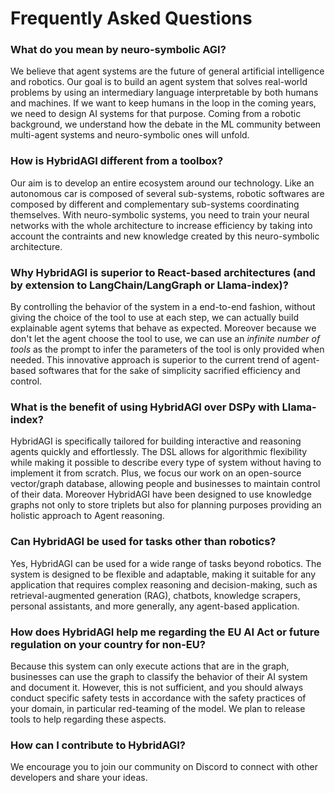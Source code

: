 # Frequently Asked Questions

### What do you mean by neuro-symbolic AGI?

We believe that agent systems are the future of general artificial intelligence and robotics. Our goal is to build an agent system that solves real-world problems by using an intermediary language interpretable by both humans and machines. If we want to keep humans in the loop in the coming years, we need to design AI systems for that purpose. Coming from a robotic background, we understand how the debate in the ML community between multi-agent systems and neuro-symbolic ones will unfold.

### How is HybridAGI different from a toolbox?

Our aim is to develop an entire ecosystem around our technology. Like an autonomous car is composed of several sub-systems, robotic softwares are composed by different and complementary sub-systems coordinating themselves. With neuro-symbolic systems, you need to train your neural networks with the whole architecture to increase efficiency by taking into account the contraints and new knowledge created by this neuro-symbolic architecture.

### Why HybridAGI is superior to React-based architectures (and by extension to LangChain/LangGraph or Llama-index)?

By controlling the behavior of the system in a end-to-end fashion, without giving the choice of the tool to use at each step, we can actually build explainable agent sytems that behave as expected. Moreover because we don't let the agent choose the tool to use, we can use an *infinite number of tools* as the prompt to infer the parameters of the tool is only provided when needed. This innovative approach is superior to the current trend of agent-based softwares that for the sake of simplicity sacrified efficiency and control.

### What is the benefit of using HybridAGI over DSPy with Llama-index?

HybridAGI is specifically tailored for building interactive and reasoning agents quickly and effortlessly. The DSL allows for algorithmic flexibility while making it possible to describe every type of system without having to implement it from scratch. Plus, we focus our work on an open-source vector/graph database, allowing people and businesses to maintain control of their data. Moreover HybridAGI have been designed to use knowledge graphs not only to store triplets but also for planning purposes providing an holistic approach to Agent reasoning.

### Can HybridAGI be used for tasks other than robotics?

Yes, HybridAGI can be used for a wide range of tasks beyond robotics. The system is designed to be flexible and adaptable, making it suitable for any application that requires complex reasoning and decision-making, such as retrieval-augmented generation (RAG), chatbots, knowledge scrapers, personal assistants, and more generally, any agent-based application.

### How does HybridAGI help me regarding the EU AI Act or future regulation on your country for non-EU?

Because this system can only execute actions that are in the graph, businesses can use the graph to classify the behavior of their AI system and document it. However, this is not sufficient, and you should always conduct specific safety tests in accordance with the safety practices of your domain, in particular red-teaming of the model. We plan to release tools to help regarding these aspects.

### How can I contribute to HybridAGI?

We encourage you to join our community on Discord to connect with other developers and share your ideas.